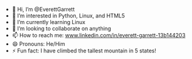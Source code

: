 - 👋 Hi, I’m @EverettGarrett
- 👀 I’m interested in Python, Linux, and HTML5
- 🌱 I’m currently learning Linux
- 💞️ I’m looking to collaborate on anything
- 📫 How to reach me: www.linkedin.com/in/everett-garrett-13b144203
- 😄 Pronouns: He/Him
- ⚡ Fun fact: I have climbed the tallest mountain in 5 states!

<!---
EverettGarrett/EverettGarrett is a ✨ special ✨ repository because its `README.md` (this file) appears on your GitHub profile.
You can click the Preview link to take a look at your changes.
--->

